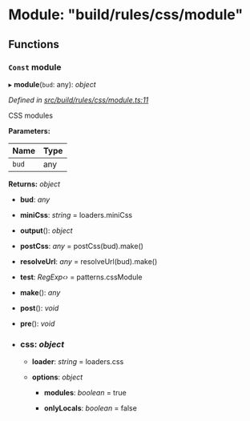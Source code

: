 # Module: "build/rules/css/module"

## Functions

### `Const` module

▸ **module**(`bud`: any): *object*

*Defined in [src/build/rules/css/module.ts:11](https://github.com/roots/bud-support/blob/bd00b72/src/build/rules/css/module.ts#L11)*

CSS modules

**Parameters:**

Name | Type |
------ | ------ |
`bud` | any |

**Returns:** *object*

* **bud**: *any*

* **miniCss**: *string* = loaders.miniCss

* **output**(): *object*

* **postCss**: *any* = postCss(bud).make()

* **resolveUrl**: *any* = resolveUrl(bud).make()

* **test**: *RegExp‹›* = patterns.cssModule

* **make**(): *any*

* **post**(): *void*

* **pre**(): *void*

* ### **css**: *object*

  * **loader**: *string* = loaders.css

  * **options**: *object*

    * **modules**: *boolean* = true

    * **onlyLocals**: *boolean* = false
